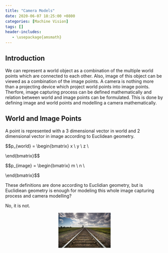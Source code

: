 ```yaml
---
title: "Camera Models"
date: 2020-06-07 18:25:00 +0800
categories: [Machine Vision]
tags: []
header-includes:
   - \usepackage{amsmath}
---
```


## Introduction
We can represent a world object as a combination of the multiple world points which are connected to each other. Also, image of this object can be viewed as a combination of the image points. A camera is nothing more than a projecting device which project world points into image points. Therfore, image capturing process can be defined mathematically and relation between world and image points can be formulated. This is done by defining image and world points and modelling a camera mathematically.

## World and Image Points

A point is represented with a 3 dimensional vector in world and 2 dimensional vector in image according to Euclidean geometry.

$$p_{world} = \begin{bmatrix}
x \\
y \\
z \\

\end{bmatrix}$$

$$p_{image} = \begin{bmatrix}
m \\
n \\

\end{bmatrix}$$

These definitions are done according to Euclidian geometry, but is Euclidiean geometry is enough for modeling this whole image capturing process and camera modelling? 

No, it is not.

<!-- ![Railroad](/assets/railroad.png "railroad") -->

<p align="center" width="100%">
    <img width="33%" src=/assets/railroad.png>
</p>

<!-- $$
\begin{align*}
  \left( x \right. 
        \\
        \left. y \right. 
        \\
        \left. z \right )
\end{align*}
$$

$$
\displaystyle
\left( \sum_{k=1}^n a_k b_k \right)^2
\leq
\left( \sum_{k=1}^n a_k^2 \right)
\left( \sum_{k=1}^n b_k^2 \right)
$$ -->